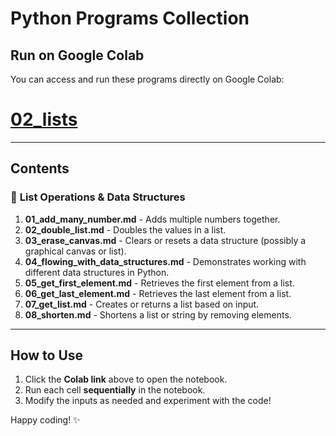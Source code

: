 # Python Programs Collection  


## **Run on Google Colab**  
You can access and run these programs directly on Google Colab:  
# [02_lists](https://colab.research.google.com/drive/1L2pRmjGHrcxaUFWryyNeC6H1-khS61oR?usp=drive_link)  



---

## **Contents**  
### 📌 **List Operations & Data Structures**
1. **01_add_many_number.md** - Adds multiple numbers together.  
2. **02_double_list.md** - Doubles the values in a list.  
3. **03_erase_canvas.md** - Clears or resets a data structure (possibly a graphical canvas or list).  
4. **04_flowing_with_data_structures.md** - Demonstrates working with different data structures in Python.  
5. **05_get_first_element.md** - Retrieves the first element from a list.  
6. **06_get_last_element.md** - Retrieves the last element from a list.  
7. **07_get_list.md** - Creates or returns a list based on input.  
8. **08_shorten.md** - Shortens a list or string by removing elements.  

---

## **How to Use**
1. Click the **Colab link** above to open the notebook.  
2. Run each cell **sequentially** in the notebook.  
3. Modify the inputs as needed and experiment with the code!  


Happy coding! ✨  
